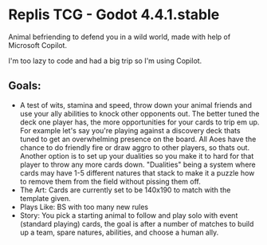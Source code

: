 # Replis TCG - Godot 4.4.1.stable
Animal befriending to defend you in a wild world, made with help of Microsoft Copilot.

I'm too lazy to code and had a big trip so I'm using Copilot.

## Goals:
- A test of wits, stamina and speed, throw down your animal friends and use your ally abilities to knock other opponents out. The better tuned the deck one player has, the more opportunities for your cards to trip em up. For example let's say you're playing against a discovery deck thats tuned to get an overwhelming presence on the board. All Aoes have the chance to do friendly fire or draw aggro to other players, so thats out. Another option is to set up your dualities so you make it to hard for that player to throw any more cards down. "Dualities" being a system where cards may have 1-5 different natures that stack to make it a puzzle how to remove them from the field without pissing them off. 
- The Art: Cards are currently set to be 140x190 to match with the template given. 
- Plays Like: BS with too many new rules
- Story: You pick a starting animal to follow and play solo with event (standard playing) cards, the goal is after a number of matches to build up a team, spare natures, abilities, and choose a human ally.